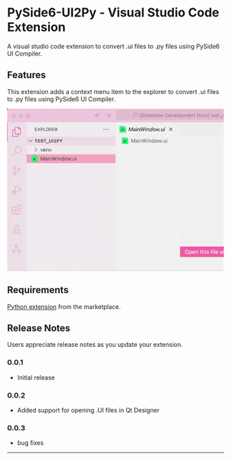# PySide6-UI2Py - Visual Studio Code Extension

A visual studio code extension to convert .ui files to .py files using PySide6 UI Compiler.

## Features

This extension adds a context menu item to the explorer to convert .ui files to .py files using PySide6 UI Compiler.

<img src=https://raw.githubusercontent.com/TwizzyIndy/PySide6-UI2Py/main/images/PySide6-UI2Py_1.gif>

## Requirements

[Python extension](https://marketplace.visualstudio.com/items?itemName=ms-python.python) from the marketplace.

## Release Notes

Users appreciate release notes as you update your extension.

### 0.0.1

- Initial release

### 0.0.2

- Added support for opening .UI files in Qt Designer

### 0.0.3

- bug fixes

---
